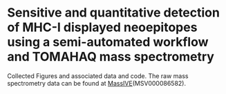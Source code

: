 # Sensitive and quantitative detection of MHC-I displayed neoepitopes using a semi-automated workflow and TOMAHAQ mass spectrometry
Collected Figures and associated data and code.
The raw mass spectrometry data can be found at [MassIVE](https://massive.ucsd.edu/ProteoSAFe/static/massive.jsp)(MSV000086582).
